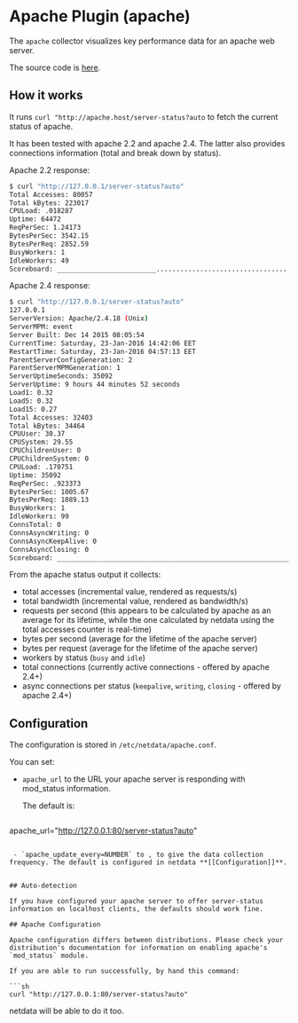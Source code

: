 # Apache Plugin (apache)

The `apache` collector visualizes key performance data for an apache web server.

The source code is [here](https://github.com/firehol/netdata/blob/master/charts.d/apache.chart.sh).

## How it works

It runs `curl "http://apache.host/server-status?auto` to fetch the current status of apache.

It has been tested with apache 2.2 and apache 2.4. The latter also provides connections information (total and break down by status).

Apache 2.2 response:

```sh
$ curl "http://127.0.0.1/server-status?auto"
Total Accesses: 80057
Total kBytes: 223017
CPULoad: .018287
Uptime: 64472
ReqPerSec: 1.24173
BytesPerSec: 3542.15
BytesPerReq: 2852.59
BusyWorkers: 1
IdleWorkers: 49
Scoreboard: _________________________......................................._W_______________________.......................................................................................................................................................................................................................................................................................................................................................................................................................................................................................................................................................................................................................................................................................................................................................................................................................................................................................................................................................................
```

Apache 2.4 response:

```sh
$ curl "http://127.0.0.1/server-status?auto"
127.0.0.1
ServerVersion: Apache/2.4.18 (Unix)
ServerMPM: event
Server Built: Dec 14 2015 08:05:54
CurrentTime: Saturday, 23-Jan-2016 14:42:06 EET
RestartTime: Saturday, 23-Jan-2016 04:57:13 EET
ParentServerConfigGeneration: 2
ParentServerMPMGeneration: 1
ServerUptimeSeconds: 35092
ServerUptime: 9 hours 44 minutes 52 seconds
Load1: 0.32
Load5: 0.32
Load15: 0.27
Total Accesses: 32403
Total kBytes: 34464
CPUUser: 30.37
CPUSystem: 29.55
CPUChildrenUser: 0
CPUChildrenSystem: 0
CPULoad: .170751
Uptime: 35092
ReqPerSec: .923373
BytesPerSec: 1005.67
BytesPerReq: 1089.13
BusyWorkers: 1
IdleWorkers: 99
ConnsTotal: 0
ConnsAsyncWriting: 0
ConnsAsyncKeepAlive: 0
ConnsAsyncClosing: 0
Scoreboard: __________________________________________________________________________________________W_________............................................................................................................................................................................................................................................................................................................
```

From the apache status output it collects:

 - total accesses (incremental value, rendered as requests/s)
 - total bandwidth (incremental value, rendered as bandwidth/s)
 - requests per second (this appears to be calculated by apache as an average for its lifetime, while the one calculated by netdata using the total accesses counter is real-time)
 - bytes per second (average for the lifetime of the apache server)
 - bytes per request (average for the lifetime of the apache server)
 - workers by status (`busy` and `idle`)
 - total connections (currently active connections - offered by apache 2.4+)
 - async connections per status (`keepalive`, `writing`, `closing` - offered by apache 2.4+)

## Configuration

The configuration is stored in `/etc/netdata/apache.conf`.

You can set:

 - `apache_url` to the URL your apache server is responding with mod_status information.

   The default is:

   ```
apache_url="http://127.0.0.1:80/server-status?auto"
```

 - `apache_update_every=NUMBER` to , to give the data collection frequency. The default is configured in netdata **[[Configuration]]**.


## Auto-detection

If you have configured your apache server to offer server-status information on localhost clients, the defaults should work fine.

## Apache Configuration

Apache configuration differs between distributions. Please check your distribution's documentation for information on enabling apache's `mod_status` module.

If you are able to run successfully, by hand this command:

```sh
curl "http://127.0.0.1:80/server-status?auto"
```

netdata will be able to do it too.
